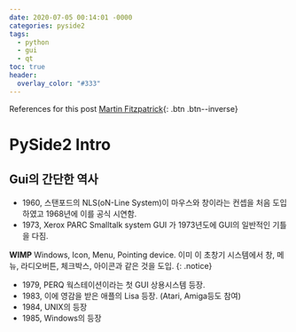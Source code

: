 ```yaml
---
date: 2020-07-05 00:14:01 -0000
categories: pyside2
tags:
  - python
  - gui
  - qt
toc: true
header:
  overlay_color: "#333"
---
```

References for this post
[Martin Fitzpatrick](www.learnpyqt.com){: .btn .btn--inverse}

# PySide2 Intro
## Gui의 간단한 역사
* 1960, 스탠포드의 NLS(oN-Line System)이 마우스와 창이라는 컨셉을 처음 도입하였고 1968년에 이를 공식 시연함.
* 1973, Xerox PARC Smalltalk system GUI 가 1973년도에 GUI의 일반적인 기틀을 다짐.

**WIMP** Windows, Icon, Menu, Pointing device. 이미 이 초창기 시스템에서 창, 메뉴, 라디오버튼, 체크박스, 아이콘과 같은 것을 도입.
{: .notice}

* 1979, PERQ 웍스테이션이라는 첫 GUI 상용시스템 등장.
* 1983, 이에 영감을 받은 애플의 Lisa 등장. (Atari, Amiga등도 참여)
* 1984, UNIX의 등장
* 1985, Windows의 등장

